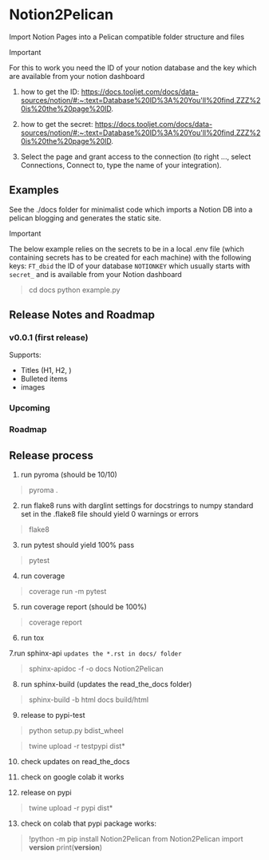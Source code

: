 # Notion2Pelican

Import Notion Pages into a Pelican compatible folder structure and files

> [!IMPORTANT]  
> For this to work you need the ID of your notion database and the key which are available
> from your notion dashboard

1. how to get the ID:
https://docs.tooljet.com/docs/data-sources/notion/#:~:text=Database%20ID%3A%20You'll%20find,ZZZ%20is%20the%20page%20ID.

2. how to get the secret:
https://docs.tooljet.com/docs/data-sources/notion/#:~:text=Database%20ID%3A%20You'll%20find,ZZZ%20is%20the%20page%20ID.

3. Select the page and grant access to the connection (to right ..., select Connections, Connect to, type the name of your integration).

## Examples

See the ./docs folder for minimalist code which imports a Notion DB into a pelican blogging and generates the static site.

> [!IMPORTANT]  
> The below example relies on the secrets to be in a local .env file (which containing secrets has to be created for each machine)
> with the following keys: `FT_dbid` the ID of your database `NOTIONKEY` which usually starts with `secret_` and is available from your 
> Notion dashboard

> cd docs
> python example.py


## Release Notes and Roadmap

### v0.0.1 (first release)

Supports:

* Titles (H1, H2, )
* Bulleted items
* images 

### Upcoming

### Roadmap

## Release process

1. run pyroma
(should be 10/10)

> pyroma .

2. run flake8 
runs with darglint settings for docstrings to numpy standard set in the .flake8 file
should yield 0 warnings or errors

> flake8

3. run pytest
should yield 100% pass

> pytest

4. run coverage

> coverage run -m pytest

5. run coverage report
(should be 100%)

> coverage report

6. run tox

7.run sphinx-api 
`updates the *.rst in docs/ folder`

> sphinx-apidoc -f -o docs Notion2Pelican

8. run sphinx-build
(updates the read_the_docs folder)

> sphinx-build -b html docs build/html

9. release to pypi-test

> python setup.py bdist_wheel

> twine upload -r testpypi dist\*

10. check updates on read_the_docs

11. check on google colab it works

12. release on pypi
> twine upload -r pypi dist\*

13. check on colab that pypi package works:

>!python -m pip install Notion2Pelican
from Notion2Pelican import __version__
print(__version__)